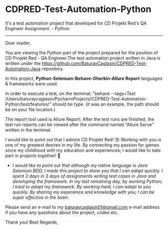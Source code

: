 # CDPRED-Test-Automation-Python
It's a test automation project that developed for CD Projekt Red's QA Engineer Assignment. - Python
********

Dear reader,

You are viewing the Python part of the project prepared for the position of CD Projekt Red - QA Engineer.The test automation project written in Java is written under the https://github.com/BaturayCaglasin/CDPRED-Test-Automation-Java repository.

In this project, **Python-Selenium-Behave-Gherkin-Allure Report** languages & frameworks were used.

In order to execute a test, on the terminal; "behave --tags=Test  /Users/baturaycaglasin/PycharmProjects/CDPRED-Test-Automation-Python/test/features/" should be type. (it was an example, the path should be on your file location.)

The report tool used is Allure Report; After the test runs are finished, the test run reports can be viewed after the command named "Allure Serve" written in the terminal.

I would like to point out that I admire CD Projekt Red! 😍 Working with you is one of my greatest desires in my life. By connecting my passion for games since my childhood with my education and experiences; I would like to take part in projects together! 🥳

* *I would like to point out that although my native language is Java Selenium BDD, I made this project to show you that I can adapt quickly. I spent 2 days in 3 days of assignments writing test cases in Java and developing the framework. In my last remaining day, by working Python; I tried to adapt my framework. By working hard, I can adapt to you quickly. By sharing my experience and knowledge with you; I can be super effective in the team.* 

Please send an e-mail to my baturaycaglasin01@gmail.com e-mail address if you have any questions about the project, codes etc.

Thank you! Best Regards,

